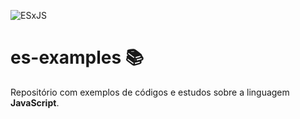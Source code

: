 ![ESxJS](https://github.com/ThazSobral/es-examples/blob/master/assets/images/JSxES.gif)

# es-examples 📚

Repositório com exemplos de códigos e estudos sobre a linguagem **JavaScript**.
